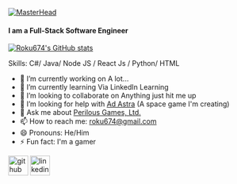 [![MasterHead](https://c.tenor.com/BxuhqfpyRFwAAAAC/loading-system.gif)](https://alexanderfields.me)
#### I am a Full-Stack Software Engineer
<a>[![Roku674's GitHub stats](https://github-readme-stats.vercel.app/api?username=roku674&count_private=true&show_icons=true&theme=react)](https://github.com/roku674)
</a>   

Skills: C#/ Java/ Node JS / React Js / Python/ HTML 

- 🔭 I’m currently working on A lot... 
- 🌱 I’m currently learning Via LinkedIn Learning 
- 👯 I’m looking to collaborate on Anything just hit me up 
- 🤔 I’m looking for help with <a href ="https://sites.google.com/view/perilousgamesltd/games/ad-astra-periclum/gallery"> Ad Astra</a> (A space game I'm creating)
- 💬 Ask me about <a href="www.perilousgames.com">Perilous Games, Ltd. </a>
- 📫 How to reach me: roku674@gmail.com 
- 😄 Pronouns: He/Him 
- ⚡ Fun fact: I'm a gamer 


[<img src='https://cdn.jsdelivr.net/npm/simple-icons@3.0.1/icons/github.svg' alt='github' height='40'>](https://github.com/roku674)  [<img src='https://cdn.jsdelivr.net/npm/simple-icons@3.0.1/icons/linkedin.svg' alt='linkedin' height='40'>](https://www.linkedin.com/in/https://www.linkedin.com/in/alexander-fields-aa57a997//)  


